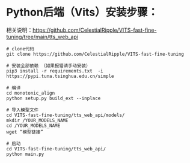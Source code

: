 # Python后端（Vits）安装步骤：

相关说明：https://github.com/CelestialRipple/VITS-fast-fine-tuning/tree/main/tts_web_api

```shell
# clone代码 
git clone https://github.com/CelestialRipple/VITS-fast-fine-tuning

# 安装全部依赖 （如果报错请手动安装）
pip3 install -r requirements.txt  -i https://pypi.tuna.tsinghua.edu.cn/simple

# 编译
cd monotonic_align
python setup.py build_ext --inplace

# 导入模型文件
cd VITS-fast-fine-tuning/tts_web_api/models/
mkdir /YOUR_MODELS_NAME
cd /YOUR_MODELS_NAME
wget “模型链接”

# 启动
cd VITS-fast-fine-tuning/tts_web_api/
python main.py
```
